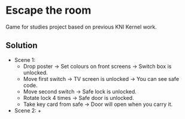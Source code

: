 # Escape the room

Game for studies project based on previous  KNI Kernel work.

## Solution

+ Scene 1:
    + Drop poster -> Set colours on front screens -> Switch box is unlocked.
    + Move first switch -> TV screen is unlocked -> You can see safe code.
    + Move second switch -> Safe lock is unlocked.
    + Rotate lock 4 times -> Safe door is unlocked.
    + Take key card from safe -> Door will open when you carry it.
+ Scene 2:
    + 
 


